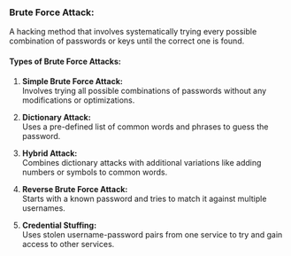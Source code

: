 ### Brute Force Attack:

A hacking method that involves systematically trying every possible combination of passwords or keys until the correct one is found.

#### Types of Brute Force Attacks:

1. **Simple Brute Force Attack:**  
    Involves trying all possible combinations of passwords without any modifications or optimizations.  
    
2. **Dictionary Attack:**  
    Uses a pre-defined list of common words and phrases to guess the password.  
    
3. **Hybrid Attack:**  
    Combines dictionary attacks with additional variations like adding numbers or symbols to common words.  
    
4. **Reverse Brute Force Attack:**  
    Starts with a known password and tries to match it against multiple usernames.  
    
5. **Credential Stuffing:**  
    Uses stolen username-password pairs from one service to try and gain access to other services.